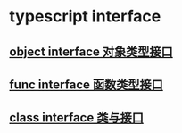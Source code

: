 # typescript interface

## [object interface 对象类型接口](src/typescript/object-interface.ts)

## [func interface 函数类型接口](src/typescript/func-interface.ts)

## [class interface 类与接口](src/typescript/class-interface.ts)
